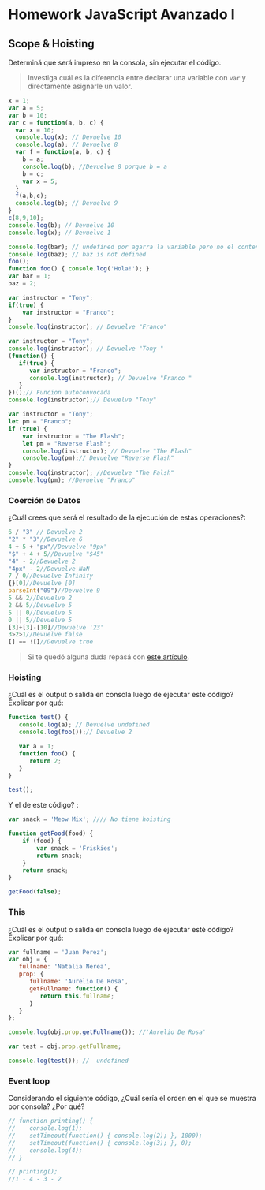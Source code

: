 
# Homework JavaScript Avanzado I

## Scope & Hoisting

Determiná que será impreso en la consola, sin ejecutar el código.

> Investiga cuál es la diferencia entre declarar una variable con `var` y directamente asignarle un valor.

```javascript
x = 1;
var a = 5;
var b = 10;
var c = function(a, b, c) {
  var x = 10;
  console.log(x); // Devuelve 10
  console.log(a); // Devuelve 8 
  var f = function(a, b, c) {
    b = a; 
    console.log(b); //Devuelve 8 porque b = a 
    b = c;
    var x = 5;
  }
  f(a,b,c);
  console.log(b); // Devuelve 9 
}
c(8,9,10);
console.log(b); // Devuelve 10
console.log(x); // Devuelve 1 
```

```javascript
console.log(bar); // undefined por agarra la variable pero no el contenido
console.log(baz); // baz is not defined
foo();
function foo() { console.log('Hola!'); }
var bar = 1;
baz = 2;
```

```javascript
var instructor = "Tony";
if(true) {
    var instructor = "Franco";
}
console.log(instructor); // Devuelve "Franco" 
```

```javascript
var instructor = "Tony";
console.log(instructor); // Devuelve "Tony "
(function() {
   if(true) {
      var instructor = "Franco";
      console.log(instructor); // Devuelve "Franco "
   }
})();// Funcion autoconvocada
console.log(instructor);// Devuelve "Tony"
```

```javascript
var instructor = "Tony";
let pm = "Franco";
if (true) {
    var instructor = "The Flash";
    let pm = "Reverse Flash";
    console.log(instructor); // Devuelve "The Flash"
    console.log(pm);// Devuelve "Reverse Flash"
}
console.log(instructor); //Devuelve "The Falsh"
console.log(pm); //Devuelve "Franco"
```
### Coerción de Datos

¿Cuál crees que será el resultado de la ejecución de estas operaciones?:

```javascript
6 / "3" // Devuelve 2
"2" * "3"//Devuelve 6
4 + 5 + "px"//Devuelve "9px"
"$" + 4 + 5//Devuelve "$45"
"4" - 2//Devuelve 2 
"4px" - 2//Devuelve NaN
7 / 0//Devuelve Infinify
{}[0]//Devuelve [0]
parseInt("09")//Devuelve 9
5 && 2//Devuelve 2
2 && 5//Devuelve 5
5 || 0//Devuelve 5
0 || 5//Devuelve 5
[3]+[3]-[10]//Devuelve '23'
3>2>1//Devuelve false
[] == ![]//Devuelve true
```

> Si te quedó alguna duda repasá con [este artículo](http://javascript.info/tutorial/object-conversion).


### Hoisting

¿Cuál es el output o salida en consola luego de ejecutar este código? Explicar por qué:

```javascript
function test() {
   console.log(a); // Devuelve undefined
   console.log(foo());// Devuelve 2

   var a = 1;
   function foo() {
      return 2;
   }
}

test();
```

Y el de este código? :  

```javascript
var snack = 'Meow Mix'; //// No tiene hoisting

function getFood(food) {
    if (food) {
        var snack = 'Friskies';
        return snack;
    }
    return snack;
}

getFood(false);
```


### This

¿Cuál es el output o salida en consola luego de ejecutar esté código? Explicar por qué:

```javascript
var fullname = 'Juan Perez';
var obj = {
   fullname: 'Natalia Nerea',
   prop: {
      fullname: 'Aurelio De Rosa',
      getFullname: function() {
         return this.fullname;
      }
   }
};

console.log(obj.prop.getFullname()); //'Aurelio De Rosa'

var test = obj.prop.getFullname;

console.log(test()); //  undefined
```

### Event loop

Considerando el siguiente código, ¿Cuál sería el orden en el que se muestra por consola? ¿Por qué?

```javascript
// function printing() {
//    console.log(1);
//    setTimeout(function() { console.log(2); }, 1000);
//    setTimeout(function() { console.log(3); }, 0);
//    console.log(4);
// }

// printing();
//1 - 4 - 3 - 2 
```
